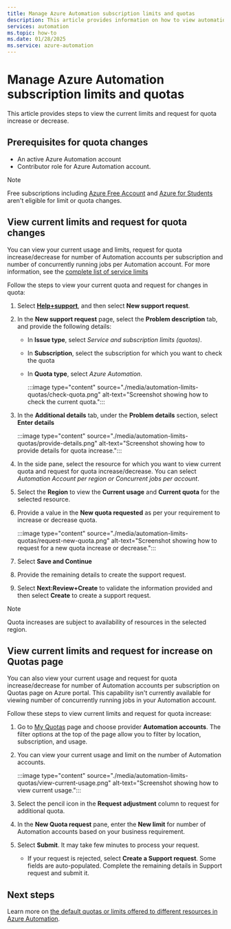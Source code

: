 ```yaml
---
title: Manage Azure Automation subscription limits and quotas
description: This article provides information on how to view automation limits and request for quota increase or decrease.
services: automation
ms.topic: how-to
ms.date: 01/28/2025
ms.service: azure-automation
---
```


# Manage Azure Automation subscription limits and quotas

This article provides steps to view the current limits and request for quota increase or decrease.

## Prerequisites for quota changes

- An active Azure Automation account
- Contributor role for Azure Automation account.

> [!NOTE]
> Free subscriptions including [Azure Free Account](https://azure.microsoft.com/offers/ms-azr-0044p/) and [Azure for Students](https://azure.microsoft.com/offers/ms-azr-0170p/) aren't eligible for limit or quota changes.

## View current limits and request for quota changes

You can view your current usage and limits, request for quota increase/decrease for number of Automation accounts per subscription and number of concurrently running jobs per Automation account. For more information, see the [complete list of service limits](automation-subscription-limits-faq.md)

Follow the steps to view your current quota and request for changes in quota:

1. Select [**Help+support**](https://ms.portal.azure.com/#view/Microsoft_Azure_Support/NewSupportRequestV3Blade/callerWorkflowId/01133068-af18-43c8-baa4-a54f5fa7c684/callerName/Microsoft_Azure_Support%2FHelpPane.ReactView/productId/06bfd9d3-516b-d5c6-5802-169c800dec89/issueType/quota), and then select **New support request**.
1. In the **New support request** page, select the **Problem description** tab, and provide the following details:
    - In **Issue type**, select *Service and subscription limits (quotas)*.
    - In **Subscription**, select the subscription for which you want to check the quota
    - In **Quota type**, select *Azure Automation*.
    
      :::image type="content" source="./media/automation-limits-quotas/check-quota.png" alt-text="Screenshot showing how to check the current quota.":::

1. In the **Additional details** tab, under the **Problem details** section, select **Enter details**

    :::image type="content" source="./media/automation-limits-quotas/provide-details.png" alt-text="Screenshot showing how to provide details for quota increase.":::

1. In the side pane, select the resource for which you want to view current quota and request for quota increase/decrease. You can select *Automation Account per region or Concurrent jobs per account*.
1. Select the **Region** to view the **Current usage** and **Current quota** for the selected resource.
1. Provide a value in the **New quota requested** as per your requirement to increase or decrease quota.

   :::image type="content" source="./media/automation-limits-quotas/request-new-quota.png" alt-text="Screenshot showing how to request for a new quota increase or decrease.":::

1. Select **Save and Continue**
1. Provide the remaining details to create the support request.
1. Select **Next:Review+Create** to validate the information provided and then select **Create** to create a support request.

> [!NOTE]
> Quota increases are subject to availability of resources in the selected region.

## View current limits and request for increase on Quotas page

You can also view your current usage and request for quota increase/decrease for number of Automation accounts per subscription on Quotas page on Azure portal. This capability isn't currently available for viewing number of concurrently running jobs in your Automation account. 

Follow these steps to view current limits and request for quota increase:

1. Go to [My Quotas](https://ms.portal.azure.com/#view/Microsoft_Azure_Capacity/QuotaMenuBlade/~/myQuotas) page and choose provider **Automation accounts**. The filter options at the top of the page allow you to filter by location, subscription, and usage.
1. You can view your current usage and limit on the number of Automation accounts.

   :::image type="content" source="./media/automation-limits-quotas/view-current-usage.png" alt-text="Screenshot showing how to view current usage.":::
 
1. Select the pencil icon in the **Request adjustment** column to request for additional quota.
1. In the **New Quota request** pane, enter the **New limit** for number of Automation accounts based on your business requirement.
1. Select **Submit**. It may take few minutes to process your request.
    - If your request is rejected, select **Create a Support request**. Some fields are auto-populated. Complete the remaining details in Support request and submit it.


## Next steps

Learn more on [the default quotas or limits offered to different resources in Azure Automation](automation-subscription-limits-faq.md).

